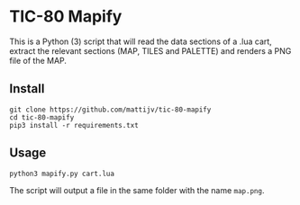 # TIC-80 Mapify

This is a Python (3) script that will read the data sections
of a .lua cart, extract the relevant sections (MAP, TILES and
PALETTE) and renders a PNG file of the MAP.

## Install

```shell
git clone https://github.com/mattijv/tic-80-mapify
cd tic-80-mapify
pip3 install -r requirements.txt
```

## Usage

```shell
python3 mapify.py cart.lua
```

The script will output a file in the same folder with the name
`map.png`.
